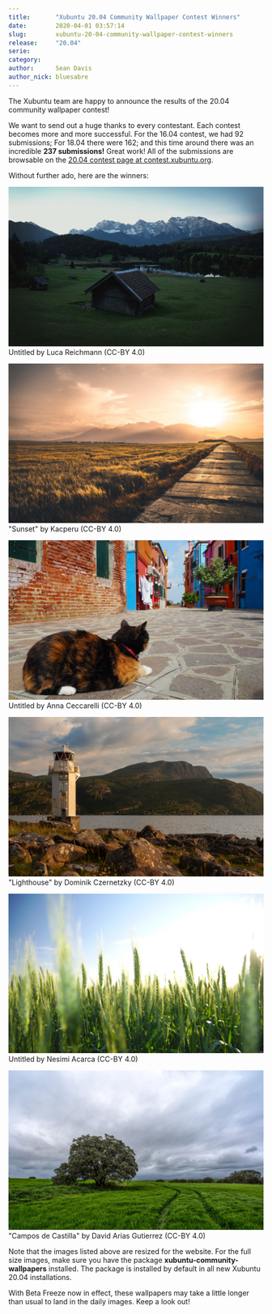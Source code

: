 ```yaml
---
title:       "Xubuntu 20.04 Community Wallpaper Contest Winners"
date:        2020-04-01 03:57:14
slug:        xubuntu-20-04-community-wallpaper-contest-winners
release:     "20.04"
serie:       
category:    
author:      Sean Davis
author_nick: bluesabre
---
```


The Xubuntu team are happy to announce the results of the 20.04 community wallpaper contest!

We want to send out a huge thanks to every contestant. Each contest becomes more and more successful. For the 16.04 contest, we had 92 submissions; For 18.04 there were 162; and this time around there was an incredible **237 submissions!** Great work! All of the submissions are browsable on the [20.04 contest page at contest.xubuntu.org](https://contest.xubuntu.org/wallpaper_contest/xubuntu-20-04-community-wallpaper-contest/?action=view).

Without further ado, here are the winners:

![](/assets/articles/2020/Untitled_by_Luna_Reichmann.jpg)
Untitled by Luca Reichmann (CC-BY 4.0)

![](/assets/articles/2020/Sunset_by_Kacperu.jpg)
"Sunset" by Kacperu (CC-BY 4.0)

![](/assets/articles/2020/Untitled_by_Anna_Ceccarelli.jpg)
Untitled by Anna Ceccarelli (CC-BY 4.0)

![](/assets/articles/2020/Lighthouse_by_Dominik_Czernetzky.jpg)
"Lighthouse" by Dominik Czernetzky (CC-BY 4.0)

![](/assets/articles/2020/Untitled_by_Nesimi_Acarca.jpg)
Untitled by Nesimi Acarca (CC-BY 4.0)

![](/assets/articles/2020/Campos_de_Castilla_by_David_Arias_Gutierrez.jpg)
"Campos de Castilla" by David Arias Gutierrez (CC-BY 4.0)

Note that the images listed above are resized for the website. For the full size images, make sure you have the package **xubuntu-community-wallpapers** installed. The package is installed by default in all new Xubuntu 20.04 installations.

With Beta Freeze now in effect, these wallpapers may take a little longer than usual to land in the daily images. Keep a look out!
